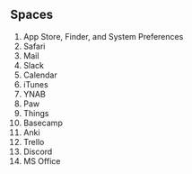 ## Spaces

1. App Store, Finder, and System Preferences
2. Safari
3. Mail
4. Slack
5. Calendar
6. iTunes
7. YNAB
8. Paw
9. Things
10. Basecamp
11. Anki
12. Trello
13. Discord
14. MS Office
